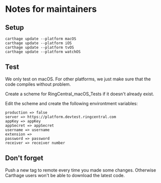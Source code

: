 # Notes for maintainers


## Setup

    carthage update --platform macOS
    carthage update --platform iOS
    carthage update --platform tvOS
    carthage update --platform watchOS


## Test

We only test on macOS. For other platforms, we just make sure that the code compiles without problem.

Create a scheme for RingCentral_macOS_Tests if it doesn't already exist.

Edit the scheme and create the following environtment variables: 
    
    production => false
    server => https://platform.devtest.ringcentral.com
    appKey => appKey
    appSecret => appSecret
    username => username
    extension =>
    password => password
    receiver => receiver number


## Don't forget

Push a new tag to remote every time you made some changes. 
Otherwise Carthage users won't be able to download the latest code.
